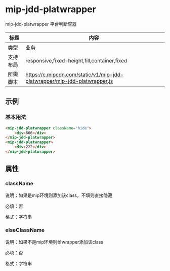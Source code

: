 # mip-jdd-platwrapper

mip-jdd-platwrapper 平台判断容器

标题|内容
----|----
类型|业务
支持布局|responsive,fixed-height,fill,container,fixed
所需脚本|https://c.mipcdn.com/static/v1/mip-jdd-platwrapper/mip-jdd-platwrapper.js

## 示例

### 基本用法
```html
<mip-jdd-platwrapper className="hide">
    <div>666</div>
</mip-jdd-platwrapper>
<mip-jdd-platwrapper>
    <div>222</div>
</mip-jdd-platwrapper>
```

## 属性

### className

说明：如果是mip环境则添加该class，不填则直接隐藏

必填：否

格式：字符串

### elseClassName

说明：如果不是mip环境则给wrapper添加该class

必填：否

格式：字符串